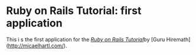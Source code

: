 # Ruby on Rails Tutorial: first application

This i s the first application for the [*Ruby on Rails Tutorial*](http://railstutorial.org)by [Guru Hiremath] (http://micaelhartl.com/).

